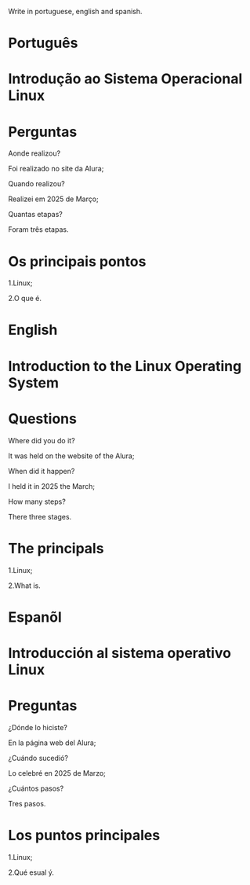 Write in portuguese, english and spanish.

# Português 

# Introdução ao Sistema Operacional Linux



# Perguntas

Aonde realizou?

Foi realizado no site da Alura;

Quando realizou?

Realizei em 2025 de Março;

Quantas etapas?

Foram três etapas.


# Os principais pontos

1.Linux;

2.O que é.

# English


# Introduction to the Linux Operating System



# Questions

Where did you do it?

It was held on the website of the Alura;

When did it happen?

I held it in 2025 the March;

How many steps?

There three stages.

# The principals

1.Linux;

2.What is.

# Espanõl

# Introducción al sistema operativo Linux

# Preguntas

¿Dónde lo hiciste?

En la página web del Alura;

¿Cuándo sucedió?

Lo celebré en 2025 de Marzo;

¿Cuántos pasos?

Tres pasos.

# Los puntos principales

1.Linux;

2.Qué esual ý.

